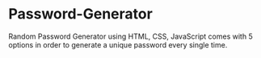 # Password-Generator
Random Password Generator using HTML, CSS, JavaScript comes with 5 options in order to generate a unique password every single time.

